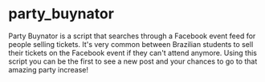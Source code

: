 # party_buynator
Party Buynator is a script that searches through a Facebook event feed for people selling tickets. 
It's very common between Brazilian students to sell their tickets on the Facebook event if they can't attend anymore. 
Using this script you can be the first to see a new post and your chances to go to that amazing party increase!
